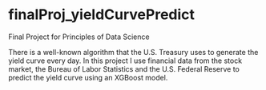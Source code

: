# finalProj_yieldCurvePredict
Final Project for Principles of Data Science

There is a well-known algorithm that the U.S. Treasury uses to generate the yield curve every day.
In this project I use financial data from the stock market, the Bureau of Labor Statistics and the 
U.S. Federal Reserve to predict the yield curve using an XGBoost model.

